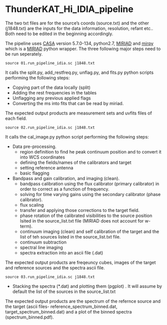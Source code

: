 # ThunderKAT_Hi_IDIA_pipeline

The two txt files are for the source’s coords (source.txt) and the other (j1848.txt) are the inputs for the data information, resolution, refant etc.. 
Both need to be edited in the beginning accordingly.

The pipeline uses [CASA](https://casadocs.readthedocs.io/en/stable/) version 5.7.0-134, python2.7, [MIRIAD](https://www.atnf.csiro.au/computing/software/miriad/doc/miriad.html) and [mirpy](https://github.com/radio-astro/mirpy) which is a [MIRIAD](https://www.atnf.csiro.au/computing/software/miriad/doc/miriad.html) python wrapper. 
The three following major steps need to be run seperately. 

```source 01.run_pipeline_idia.sc j1848.txt```

It calls the split.py, add_restfreq.py, unflag.py, and fits.py python scripts performing the following steps: 
- Copying part of the data locally (split) 
- Adding the rest frequencies in the tables 
- Unflagging any previous applied flags
- Converting the ms into fits that can be read by miriad. 

The expected output products are measurement sets and uvfits files of each field.  

```source 02.run_pipeline_idia.sc j1848.txt```

It calls the cal_image.py python script performing the following steps:
- Data pre-processing. 
  - region definition to find he peak continuum position and to convert it into WCS coordinates 
  - defining the fields/names of the calibrators and target
  - setting reference antenna 
  - basic flagging
- Bandpass and gain calibration, and imaging (clean). 
  - bandpass calibration using the flux calibrator (primary calibrator) in order to correct as a function of frequency. 
  - solving for time varying gains using the secondary calibrator (phase calibrator). 
  - flux scaling
  - transfer and applying those corrections to the target field. 
  - phase rotation of the calibrated visibilities to the source position lsited in the source_list.txt file (MIRIAD does not account for w-term). 
  - continuum imaging (clean) and self calibration of the target and the list of teh sources listed in the source_list.txt file. 
  - continuum subtraction
  - spectral line imaging
  - spectra extraction into an ascii file (.dat)
  
The expected output products are freqeuncy cubes, images of the target and reference sources and the spectra ascii file. 


```source 03.run_pipeline_idia.sc j1848.txt```
- Stacking the spectra (*.dat) and plotting them (pgplot) . It will assume by default the list of the sources in the source_list.txt

The expected output products are the spectrum of the refernce source and the target (ascii files- reference_spectrum_binned.dat, target_spectrum_binned.dat) and a plot of the binned spectra (spectrum_binned.pdf). 
